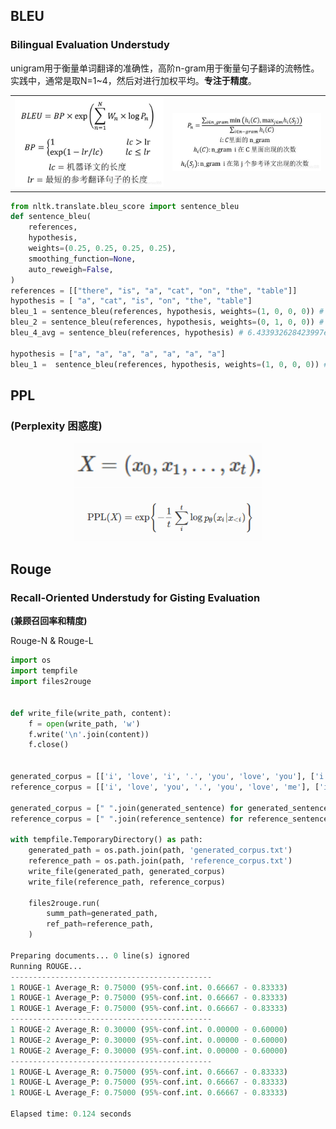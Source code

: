 ## BLEU

### Bilingual Evaluation Understudy

unigram用于衡量单词翻译的准确性，高阶n-gram用于衡量句子翻译的流畅性。实践中，通常是取N=1~4，然后对进行加权平均。**专注于精度**。

<table border-style=none>
    <tbody>
        <tr>
            <td><img src=./images/bleu-1.jpg width="500"></td>
            <td><img src=./images/bleu-2.jpg width="500"></td>
        </tr>
    </tbody>
</table>

```python
from nltk.translate.bleu_score import sentence_bleu
def sentence_bleu(
    references,
    hypothesis,
    weights=(0.25, 0.25, 0.25, 0.25),
    smoothing_function=None,
    auto_reweigh=False,
)
references = [["there", "is", "a", "cat", "on", "the", "table"]]
hypothesis = [ "a", "cat", "is", "on", "the", "table"]
bleu_1 = sentence_bleu(references, hypothesis, weights=(1, 0, 0, 0)) # exp(-1/6)
bleu_2 = sentence_bleu(references, hypothesis, weights=(0, 1, 0, 0)) # exp(-1/6)*3/5
bleu_4_avg = sentence_bleu(references, hypothesis) # 6.433932628423997e-78 --> 0 !!!

hypothesis = ["a", "a", "a", "a", "a", "a", "a"]
bleu_1 =  sentence_bleu(references, hypothesis, weights=(1, 0, 0, 0)) # 1/7 
```

## PPL

### (Perplexity 困惑度)

<div align=center> 
	<img src='./images/ppl-1.png' width=300px>
</div>
<div align=center> 
	<img src='./images/ppl-2.png' width=300px>
</div>

## Rouge 

### Recall-Oriented Understudy for Gisting Evaluation   

**(兼顾召回率和精度)**

Rouge-N & Rouge-L

```python
import os
import tempfile
import files2rouge


def write_file(write_path, content):
    f = open(write_path, 'w')
    f.write('\n'.join(content))
    f.close()


generated_corpus = [['i', 'love', 'i', '.', 'you', 'love', 'you'], ['i', 'want', 'you']]
reference_corpus = [['i', 'love', 'you', '.', 'you', 'love', 'me'], ['i', 'need', 'you']]

generated_corpus = [" ".join(generated_sentence) for generated_sentence in generated_corpus]
reference_corpus = [" ".join(reference_sentence) for reference_sentence in reference_corpus]

with tempfile.TemporaryDirectory() as path:
    generated_path = os.path.join(path, 'generated_corpus.txt')
    reference_path = os.path.join(path, 'reference_corpus.txt')
    write_file(generated_path, generated_corpus)
    write_file(reference_path, reference_corpus)

    files2rouge.run(
        summ_path=generated_path,
        ref_path=reference_path,
    )

Preparing documents... 0 line(s) ignored
Running ROUGE...
---------------------------------------------
1 ROUGE-1 Average_R: 0.75000 (95%-conf.int. 0.66667 - 0.83333)
1 ROUGE-1 Average_P: 0.75000 (95%-conf.int. 0.66667 - 0.83333)
1 ROUGE-1 Average_F: 0.75000 (95%-conf.int. 0.66667 - 0.83333)
---------------------------------------------
1 ROUGE-2 Average_R: 0.30000 (95%-conf.int. 0.00000 - 0.60000)
1 ROUGE-2 Average_P: 0.30000 (95%-conf.int. 0.00000 - 0.60000)
1 ROUGE-2 Average_F: 0.30000 (95%-conf.int. 0.00000 - 0.60000)
---------------------------------------------
1 ROUGE-L Average_R: 0.75000 (95%-conf.int. 0.66667 - 0.83333)
1 ROUGE-L Average_P: 0.75000 (95%-conf.int. 0.66667 - 0.83333)
1 ROUGE-L Average_F: 0.75000 (95%-conf.int. 0.66667 - 0.83333)

Elapsed time: 0.124 seconds
```
